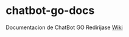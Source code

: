 # chatbot-go-docs
Documentacion de ChatBot GO
Redirijase [Wiki](https://github.com/morrisopazo/chatbot-go-docs/wiki)
